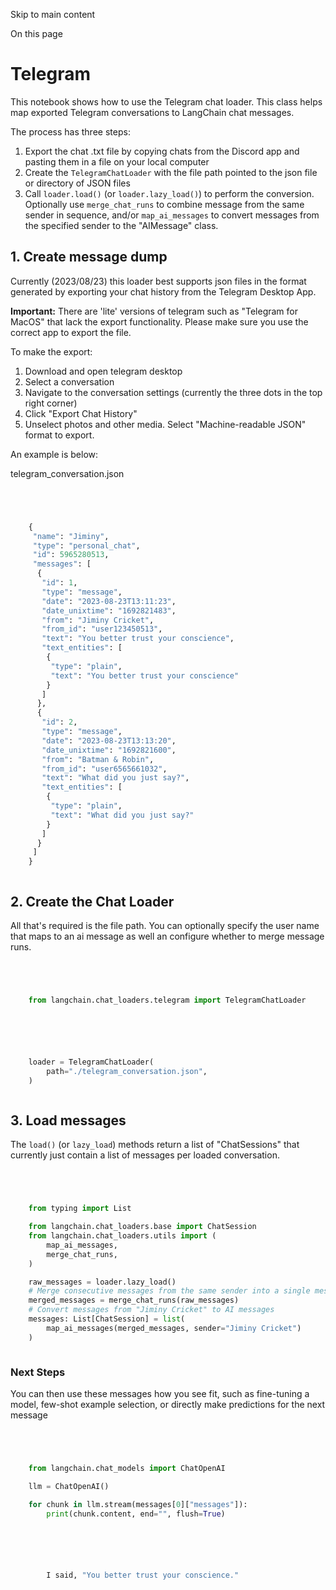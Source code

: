

Skip to main content

On this page

# Telegram

This notebook shows how to use the Telegram chat loader. This class helps map exported Telegram conversations to LangChain chat messages.

The process has three steps:

  1. Export the chat .txt file by copying chats from the Discord app and pasting them in a file on your local computer
  2. Create the `TelegramChatLoader` with the file path pointed to the json file or directory of JSON files
  3. Call `loader.load()` (or `loader.lazy_load()`) to perform the conversion. Optionally use `merge_chat_runs` to combine message from the same sender in sequence, and/or `map_ai_messages` to convert messages from the specified sender to the "AIMessage" class.

## 1\. Create message dump​

Currently (2023/08/23) this loader best supports json files in the format generated by exporting your chat history from the Telegram Desktop App.

 **Important:** There are 'lite' versions of telegram such as "Telegram for MacOS" that lack the export functionality. Please make sure you use the correct app to export the file.

To make the export:

  1. Download and open telegram desktop
  2. Select a conversation
  3. Navigate to the conversation settings (currently the three dots in the top right corner)
  4. Click "Export Chat History"
  5. Unselect photos and other media. Select "Machine-readable JSON" format to export.

An example is below:

telegram_conversation.json

```python




    {
     "name": "Jiminy",
     "type": "personal_chat",
     "id": 5965280513,
     "messages": [
      {
       "id": 1,
       "type": "message",
       "date": "2023-08-23T13:11:23",
       "date_unixtime": "1692821483",
       "from": "Jiminy Cricket",
       "from_id": "user123450513",
       "text": "You better trust your conscience",
       "text_entities": [
        {
         "type": "plain",
         "text": "You better trust your conscience"
        }
       ]
      },
      {
       "id": 2,
       "type": "message",
       "date": "2023-08-23T13:13:20",
       "date_unixtime": "1692821600",
       "from": "Batman & Robin",
       "from_id": "user6565661032",
       "text": "What did you just say?",
       "text_entities": [
        {
         "type": "plain",
         "text": "What did you just say?"
        }
       ]
      }
     ]
    }



```


## 2\. Create the Chat Loader​

All that's required is the file path. You can optionally specify the user name that maps to an ai message as well an configure whether to merge message runs.

```python




    from langchain.chat_loaders.telegram import TelegramChatLoader



```


```python




    loader = TelegramChatLoader(
        path="./telegram_conversation.json",
    )



```


## 3\. Load messages​

The `load()` (or `lazy_load`) methods return a list of "ChatSessions" that currently just contain a list of messages per loaded conversation.

```python




    from typing import List

    from langchain.chat_loaders.base import ChatSession
    from langchain.chat_loaders.utils import (
        map_ai_messages,
        merge_chat_runs,
    )

    raw_messages = loader.lazy_load()
    # Merge consecutive messages from the same sender into a single message
    merged_messages = merge_chat_runs(raw_messages)
    # Convert messages from "Jiminy Cricket" to AI messages
    messages: List[ChatSession] = list(
        map_ai_messages(merged_messages, sender="Jiminy Cricket")
    )



```


### Next Steps​

You can then use these messages how you see fit, such as fine-tuning a model, few-shot example selection, or directly make predictions for the next message

```python




    from langchain.chat_models import ChatOpenAI

    llm = ChatOpenAI()

    for chunk in llm.stream(messages[0]["messages"]):
        print(chunk.content, end="", flush=True)



```


```python




        I said, "You better trust your conscience."



```
